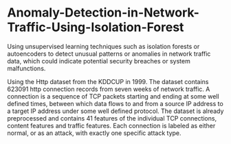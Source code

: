 # Anomaly-Detection-in-Network-Traffic-Using-Isolation-Forest
Using unsupervised learning techniques such as isolation forests or autoencoders to detect unusual patterns or anomalies in network traffic data, which could indicate potential security breaches or system malfunctions.

Using the Http dataset from the KDDCUP in 1999. The dataset contains 623091 http connection records from seven weeks of network traffic. A connection is a sequence of TCP packets starting and ending at some well defined times, between which data flows to and from a source IP address to a target IP address under some well defined protocol. The dataset is already preprocessed and contains 41 features of the individual TCP connections, content features and traffic features. Each connection is labeled as either normal, or as an attack, with exactly one specific attack type.
